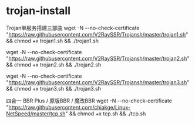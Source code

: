 # trojan-install

Trojan单服务搭建三部曲
wget -N --no-check-certificate "https://raw.githubusercontent.com/V2RaySSR/Trojansh/master/trojan1.sh" && chmod +x trojan1.sh && ./trojan1.sh

wget -N --no-check-certificate "https://raw.githubusercontent.com/V2RaySSR/Trojansh/master/trojan2.sh" && chmod +x trojan2.sh && ./trojan2.sh

wget -N --no-check-certificate "https://raw.githubusercontent.com/V2RaySSR/Trojansh/master/trojan3.sh" && chmod +x trojan3.sh && ./trojan3.sh

四合一 BBR Plus / 原版BBR / 魔改BBR
wget -N --no-check-certificate "https://raw.githubusercontent.com/chiakge/Linux-NetSpeed/master/tcp.sh" && chmod +x tcp.sh && ./tcp.sh
